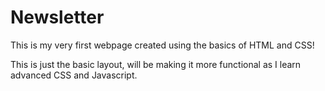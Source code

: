 # Newsletter
This is my very first webpage created using the basics of HTML and CSS!

This is just the basic layout, will be making it more functional as I learn advanced CSS and Javascript.
